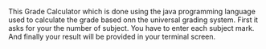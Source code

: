 This Grade Calculator which is done using the java programming language used to calculate the grade based onn the universal grading system.
First it asks for your the number of subject.
You have to enter each subject mark.
And finally your result will be provided in your terminal screen.
